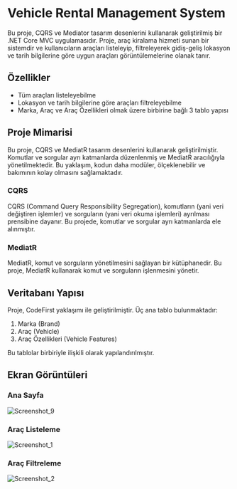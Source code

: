 # Vehicle Rental Management System

Bu proje, CQRS ve Mediator tasarım desenlerini kullanarak geliştirilmiş bir .NET Core MVC uygulamasıdır. Proje, araç kiralama hizmeti sunan bir sistemdir ve kullanıcıların araçları listeleyip, filtreleyerek gidiş-geliş lokasyon ve tarih bilgilerine göre uygun araçları görüntülemelerine olanak tanır.

## Özellikler

- Tüm araçları listeleyebilme
- Lokasyon ve tarih bilgilerine göre araçları filtreleyebilme
- Marka, Araç ve Araç Özellikleri olmak üzere birbirine bağlı 3 tablo yapısı


## Proje Mimarisi

Bu proje, CQRS ve MediatR tasarım desenlerini kullanarak geliştirilmiştir. Komutlar ve sorgular ayrı katmanlarda düzenlenmiş ve MediatR aracılığıyla yönetilmektedir. Bu yaklaşım, kodun daha modüler, ölçeklenebilir ve bakımının kolay olmasını sağlamaktadır.

### CQRS

CQRS (Command Query Responsibility Segregation), komutların (yani veri değiştiren işlemler) ve sorguların (yani veri okuma işlemleri) ayrılması prensibine dayanır. Bu projede, komutlar ve sorgular ayrı katmanlarda ele alınmıştır.

### MediatR

MediatR, komut ve sorguların yönetilmesini sağlayan bir kütüphanedir. Bu proje, MediatR kullanarak komut ve sorguların işlenmesini yönetir.

## Veritabanı Yapısı

Proje, CodeFirst yaklaşımı ile geliştirilmiştir. Üç ana tablo bulunmaktadır:

1. Marka (Brand)
2. Araç (Vehicle)
3. Araç Özellikleri (Vehicle Features)

Bu tablolar birbiriyle ilişkili olarak yapılandırılmıştır.

## Ekran Görüntüleri

### Ana Sayfa
![Screenshot_9](https://github.com/user-attachments/assets/52ffe10a-43d7-472b-a861-6b783d6cc019)


### Araç Listeleme
![Screenshot_1](https://github.com/user-attachments/assets/39e41b9a-45a3-41fb-91b3-18a7b1228ae4)


### Araç Filtreleme
![Screenshot_2](https://github.com/user-attachments/assets/7f66d111-2b5b-4149-aa7a-42e098c18efb)

